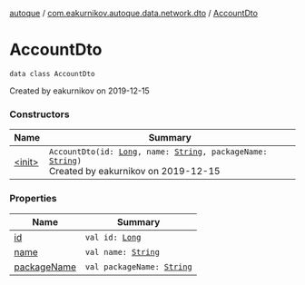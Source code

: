 [autoque](../../index.md) / [com.eakurnikov.autoque.data.network.dto](../index.md) / [AccountDto](./index.md)

# AccountDto

`data class AccountDto`

Created by eakurnikov on 2019-12-15

### Constructors

| Name | Summary |
|---|---|
| [&lt;init&gt;](-init-.md) | `AccountDto(id: `[`Long`](https://kotlinlang.org/api/latest/jvm/stdlib/kotlin/-long/index.html)`, name: `[`String`](https://kotlinlang.org/api/latest/jvm/stdlib/kotlin/-string/index.html)`, packageName: `[`String`](https://kotlinlang.org/api/latest/jvm/stdlib/kotlin/-string/index.html)`)`<br>Created by eakurnikov on 2019-12-15 |

### Properties

| Name | Summary |
|---|---|
| [id](id.md) | `val id: `[`Long`](https://kotlinlang.org/api/latest/jvm/stdlib/kotlin/-long/index.html) |
| [name](name.md) | `val name: `[`String`](https://kotlinlang.org/api/latest/jvm/stdlib/kotlin/-string/index.html) |
| [packageName](package-name.md) | `val packageName: `[`String`](https://kotlinlang.org/api/latest/jvm/stdlib/kotlin/-string/index.html) |
